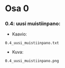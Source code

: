 # Osa 0
### 0.4: uusi muistiinpano:
* Kaavio:
```
0.4_uusi_muistiinpano.txt
```

* Kuva:
```
0.4_uusi_muistiinpano.png
```